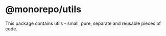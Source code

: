 # @monorepo/utils

This package contains utils - small, pure, separate and reusable pieces of code.
